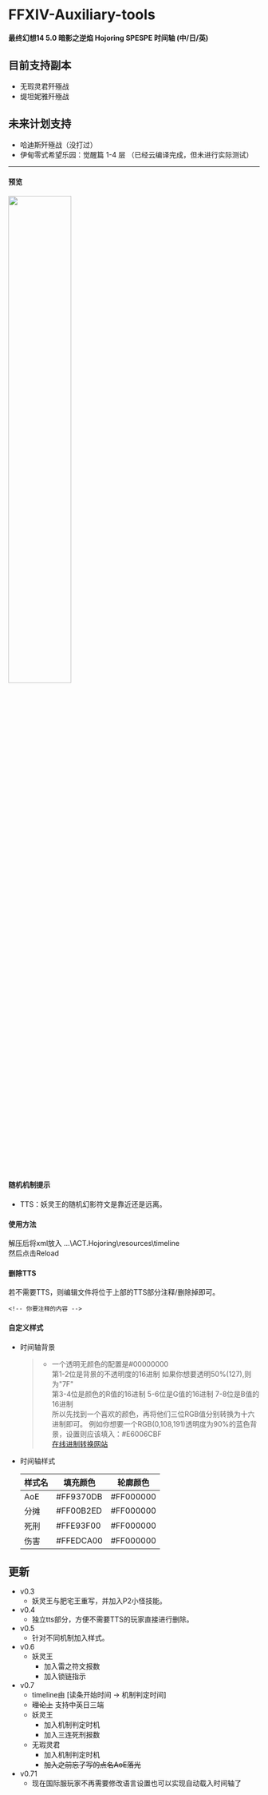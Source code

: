 # FFXIV-Auxiliary-tools
**最终幻想14 5.0 暗影之逆焰 Hojoring SPESPE 时间轴 (中/日/英)**

## 目前支持副本
- 无瑕灵君歼殛战
- 缇坦妮雅歼殛战
## 未来计划支持
- 哈迪斯歼殛战（没打过）
- 伊甸零式希望乐园：觉醒篇 1-4 层 （已经云编译完成，但未进行实际测试）
---
#### 预览
<img src="https://i.loli.net/2019/11/16/n7YeLZhqFHVCEWo.png" width="50%">

#### 随机机制提示
- TTS：妖灵王的随机幻影符文是靠近还是远离。
#### 使用方法
解压后将xml放入 ...\ACT.Hojoring\resources\timeline\
然后点击Reload
#### 删除TTS
若不需要TTS，则编辑文件将位于上部的TTS部分注释/删除掉即可。

`<!-- 你要注释的内容 -->`
#### 自定义样式
- 时间轴背景  
    >- 一个透明无颜色的配置是#00000000  
    第1-2位是背景的不透明度的16进制 如果你想要透明50%(127),则为"7F"  
    第3-4位是颜色的R值的16进制  5-6位是G值的16进制 7-8位是B值的16进制  
    所以先找到一个喜欢的颜色，再将他们三位RGB值分别转换为十六进制即可。
    例如你想要一个RGB(0,108,191)透明度为90%的蓝色背景，设置则应该填入：#E6006CBF  
    [在线进制转换网站](https://tool.oschina.net/hexconvert)

- 时间轴样式

    样式名|填充颜色|轮廓颜色 
    -|-|-|
    AoE|#FF9370DB|#FF000000
    分摊|#FF00B2ED|#FF000000
    死刑|#FFE93F00|#FF000000
    伤害|#FFEDCA00|#FF000000
## 更新
- v0.3
    - 妖灵王与肥宅王重写，并加入P2小怪技能。
- v0.4
    - 独立tts部分，方便不需要TTS的玩家直接进行删除。
- v0.5
    - 针对不同机制加入样式。
- v0.6
    - 妖灵王
        - 加入雷之符文报数
        - 加入锁链指示
- v0.7
    - timeline由 [读条开始时间 → 机制判定时间]
    - ~~理论上~~ 支持中英日三端
    - 妖灵王
        - 加入机制判定时机
        - 加入三连死刑报数
    - 无瑕灵君
        - 加入机制判定时机
        - ~~加入之前忘了写的点名AoE落光~~
- v0.71
    - 现在国际服玩家不再需要修改语言设置也可以实现自动载入时间轴了
